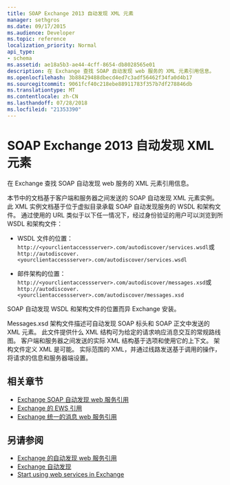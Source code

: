 ```yaml
---
title: SOAP Exchange 2013 自动发现 XML 元素
manager: sethgros
ms.date: 09/17/2015
ms.audience: Developer
ms.topic: reference
localization_priority: Normal
api_type:
- schema
ms.assetid: ae18a5b3-ae44-4cff-8654-db8028565e01
description: 在 Exchange 查找 SOAP 自动发现 web 服务的 XML 元素引用信息。
ms.openlocfilehash: 3b88429488dbecd4ed7c3adf56462f34fa0d4b17
ms.sourcegitcommit: 9061fcf40c218ebe88911783f357b7df278846db
ms.translationtype: MT
ms.contentlocale: zh-CN
ms.lasthandoff: 07/28/2018
ms.locfileid: "21353390"
---
```

# <a name="soap-autodiscover-xml-elements-for-exchange-2013"></a>SOAP Exchange 2013 自动发现 XML 元素

在 Exchange 查找 SOAP 自动发现 web 服务的 XML 元素引用信息。
  
本节中的文档基于客户端和服务器之间发送的 SOAP 自动发现 XML 元素实例。 此 XML 实例文档基于位于虚拟目录承载 SOAP 自动发现服务的 WSDL 和架构文件。 通过使用的 URL 类似于以下任一情况下，经过身份验证的用户可以浏览到所 WSDL 和架构文件：
  
- WSDL 文件的位置：`http://<yourclientaccessserver>.com/autodiscover/services.wsdl`或`http://autodiscover.<yourclientaccessserver>.com/autodiscover/services.wsdl`
    
- 邮件架构的位置：`http://<yourclientaccessserver>.com/autodiscover/messages.xsd`或`http://autodiscover.<yourclientaccessserver>.com/autodiscover/messages.xsd` 
    
SOAP 自动发现 WSDL 和架构文件的位置而异 Exchange 安装。
  
Messages.xsd 架构文件描述可自动发现 SOAP 标头和 SOAP 正文中发送的 XML 元素。 此文件提供什么 XML 结构可为给定的请求响应消息交互的常规路线图。 客户端和服务器之间发送的实际 XML 结构基于选项和使用它的上下文。 架构文件定义 XML 是可能。 实际范围的 XML，并通过线路发送基于调用的操作，将请求的信息和服务器端设置。 
  
## <a name="related-sections"></a>相关章节

- [Exchange SOAP 自动发现 web 服务引用](soap-autodiscover-web-service-reference-for-exchange.md)    
- [Exchange 的 EWS 引用](ews-reference-for-exchange.md)    
- [Exchange 统一的消息 web 服务引用](unified-messaging-web-service-reference-for-exchange.md)
    
## <a name="see-also"></a>另请参阅

- [Exchange 的自动发现 web 服务引用](autodiscover-web-service-reference-for-exchange.md)
- [Exchange 自动发现](../exchange-web-services/autodiscover-for-exchange.md)
- [Start using web services in Exchange](../exchange-web-services/start-using-web-services-in-exchange.md)
    

